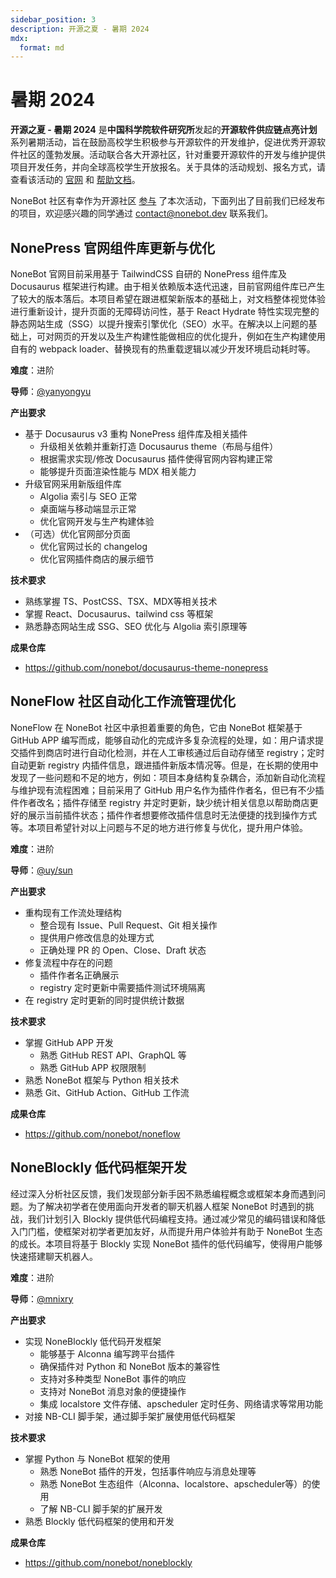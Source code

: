 ```yaml
---
sidebar_position: 3
description: 开源之夏 - 暑期 2024
mdx:
  format: md
---
```


# 暑期 2024

**开源之夏 - 暑期 2024** 是**中国科学院软件研究所**发起的**开源软件供应链点亮计划**系列暑期活动，旨在鼓励高校学生积极参与开源软件的开发维护，促进优秀开源软件社区的蓬勃发展。活动联合各大开源社区，针对重要开源软件的开发与维护提供项目开发任务，并向全球高校学生开放报名。关于具体的活动规划、报名方式，请查看该活动的 [官网](https://summer-ospp.ac.cn/) 和 [帮助文档](https://summer-ospp.ac.cn/help/)。

NoneBot 社区有幸作为开源社区 [参与](https://summer-ospp.ac.cn/org/orgdetail/e1fb5b8d-125a-4138-b756-25bd32c0a31a?lang=zh) 了本次活动，下面列出了目前我们已经发布的项目，欢迎感兴趣的同学通过 [contact@nonebot.dev](mailto:contact@nonebot.dev) 联系我们。

## NonePress 官网组件库更新与优化

NoneBot 官网目前采用基于 TailwindCSS 自研的 NonePress 组件库及 Docusaurus 框架进行构建。由于相关依赖版本迭代迅速，目前官网组件库已产生了较大的版本落后。本项目希望在跟进框架新版本的基础上，对文档整体视觉体验进行重新设计，提升页面的无障碍访问性，基于 React Hydrate 特性实现完整的静态网站生成（SSG）以提升搜索引擎优化（SEO）水平。在解决以上问题的基础上，可对网页的开发以及生产构建性能做相应的优化提升，例如在生产构建使用自有的 webpack loader、替换现有的热重载逻辑以减少开发环境启动耗时等。

**难度**：进阶

**导师**：[@yanyongyu](https://github.com/yanyongyu)

**产出要求**

- 基于 Docusaurus v3 重构 NonePress 组件库及相关插件
  - 升级相关依赖并重新打造 Docusaurus theme（布局与组件）
  - 根据需求实现/修改 Docusaurus 插件使得官网内容构建正常
  - 能够提升页面渲染性能与 MDX 相关能力
- 升级官网采用新版组件库
  - Algolia 索引与 SEO 正常
  - 桌面端与移动端显示正常
  - 优化官网开发与生产构建体验
- （可选）优化官网部分页面
  - 优化官网过长的 changelog
  - 优化官网插件商店的展示细节

**技术要求**

- 熟练掌握 TS、PostCSS、TSX、MDX等相关技术
- 掌握 React、Docusaurus、tailwind css 等框架
- 熟悉静态网站生成 SSG、SEO 优化与 Algolia 索引原理等

**成果仓库**

- https://github.com/nonebot/docusaurus-theme-nonepress

## NoneFlow 社区自动化工作流管理优化

NoneFlow 在 NoneBot 社区中承担着重要的角色，它由 NoneBot 框架基于 GitHub APP 编写而成，能够自动化的完成许多复杂流程的处理，如：用户请求提交插件到商店时进行自动化检测，并在人工审核通过后自动存储至 registry；定时自动更新 registry 内插件信息，跟进插件新版本情况等。但是，在长期的使用中发现了一些问题和不足的地方，例如：项目本身结构复杂耦合，添加新自动化流程与维护现有流程困难；目前采用了 GitHub 用户名作为插件作者名，但已有不少插件作者改名；插件存储至 registry 并定时更新，缺少统计相关信息以帮助商店更好的展示当前插件状态；插件作者想要修改插件信息时无法便捷的找到操作方式等。本项目希望针对以上问题与不足的地方进行修复与优化，提升用户体验。

**难度**：进阶

**导师**：[@uy/sun](https://github.com/he0119)

**产出要求**

- 重构现有工作流处理结构
  - 整合现有 Issue、Pull Request、Git 相关操作
  - 提供用户修改信息的处理方式
  - 正确处理 PR 的 Open、Close、Draft 状态
- 修复流程中存在的问题
  - 插件作者名正确展示
  - registry 定时更新中需要插件测试环境隔离
- 在 registry 定时更新的同时提供统计数据

**技术要求**

- 掌握 GitHub APP 开发
  - 熟悉 GitHub REST API、GraphQL 等
  - 熟悉 GitHub APP 权限限制
- 熟悉 NoneBot 框架与 Python 相关技术
- 熟悉 Git、GitHub Action、GitHub 工作流

**成果仓库**

- https://github.com/nonebot/noneflow

## NoneBlockly 低代码框架开发

经过深入分析社区反馈，我们发现部分新手因不熟悉编程概念或框架本身而遇到问题。为了解决初学者在使用面向开发者的聊天机器人框架 NoneBot 时遇到的挑战，我们计划引入 Blockly 提供低代码编程支持。通过减少常见的编码错误和降低入门门槛，使框架对初学者更加友好，从而提升用户体验并有助于 NoneBot 生态的成长。本项目将基于 Blockly 实现 NoneBot 插件的低代码编写，使得用户能够快速搭建聊天机器人。

**难度**：进阶

**导师**：[@mnixry](https://github.com/mnixry)

**产出要求**

- 实现 NoneBlockly 低代码开发框架
  - 能够基于 Alconna 编写跨平台插件
  - 确保插件对 Python 和 NoneBot 版本的兼容性
  - 支持对多种类型 NoneBot 事件的响应
  - 支持对 NoneBot 消息对象的便捷操作
  - 集成 localstore 文件存储、apscheduler 定时任务、网络请求等常用功能
- 对接 NB-CLI 脚手架，通过脚手架扩展使用低代码框架

**技术要求**

- 掌握 Python 与 NoneBot 框架的使用
  - 熟悉 NoneBot 插件的开发，包括事件响应与消息处理等
  - 熟悉 NoneBot 生态组件（Alconna、localstore、apscheduler等）的使用
  - 了解 NB-CLI 脚手架的扩展开发
- 熟悉 Blockly 低代码框架的使用和开发

**成果仓库**

- <https://github.com/nonebot/noneblockly>
